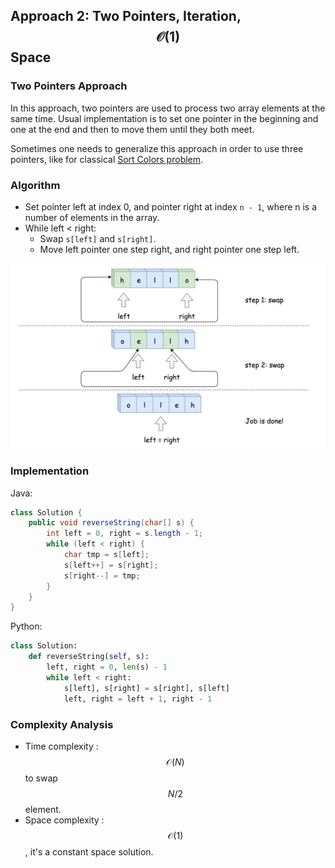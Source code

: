 ## Approach 2: Two Pointers, Iteration, $$\mathcal{O}(1)$$ Space

### Two Pointers Approach

In this approach, two pointers are used to process two array elements at the same time. Usual implementation is to set one pointer in the beginning and one at the end and then to move them until they both meet.

Sometimes one needs to generalize this approach in order to use three pointers, like for classical [Sort Colors problem](https://leetcode.com/articles/sort-colors/).

### Algorithm

* Set pointer left at index 0, and pointer right at index `n - 1`, where n is a number of elements in the array.
* While left < right:
  * Swap `s[left]` and `s[right]`.
  * Move left pointer one step right, and right pointer one step left.

![Explanation](./images/two.png)

### Implementation

Java: 
```Java
class Solution {
    public void reverseString(char[] s) {
        int left = 0, right = s.length - 1;
        while (left < right) {
            char tmp = s[left];
            s[left++] = s[right];
            s[right--] = tmp;
        }
    }
}
```

Python:
```Python
class Solution:
    def reverseString(self, s):
        left, right = 0, len(s) - 1
        while left < right:
            s[left], s[right] = s[right], s[left]
            left, right = left + 1, right - 1
```

### Complexity Analysis

* Time complexity : $$\mathcal{O}(N)$$ to swap $$N/2$$ element.
* Space complexity : $$\mathcal{O}(1)$$, it's a constant space solution.
